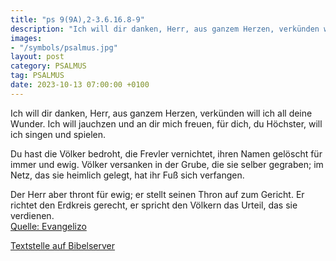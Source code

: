 ```yaml
---
title: "ps 9(9A),2-3.6.16.8-9"
description: "Ich will dir danken, Herr, aus ganzem Herzen, verkünden will ich all deine Wunder. Ich will jauchzen und an dir mich freuen, für dich, du Höchster, will ich singen und spielen.  Du hast die Völker bedroht, die Frevler vernichtet, ihren Namen gelöscht für immer und ewig. Völker...."
images:
- "/symbols/psalmus.jpg"
layout: post
category: PSALMUS
tag: PSALMUS
date: 2023-10-13 07:00:00 +0100
---
```

Ich will dir danken, Herr, aus ganzem Herzen,
verkünden will ich all deine Wunder.
Ich will jauchzen und an dir mich freuen,
für dich, du Höchster, will ich singen und spielen.

Du hast die Völker bedroht, die Frevler vernichtet,
ihren Namen gelöscht für immer und ewig.
Völker versanken in der Grube, die sie selber gegraben;
im Netz, das sie heimlich gelegt, hat ihr Fuß sich verfangen.<!--more-->

Der Herr aber thront für ewig;
er stellt seinen Thron auf zum Gericht.
Er richtet den Erdkreis gerecht,
er spricht den Völkern das Urteil, das sie verdienen.<br>
[Quelle: Evangelizo](https://evangeliumtagfuertag.org/DE/gospel)

[Textstelle auf Bibelserver](https://www.bibleserver.com/EU/ps9(9A),2-3.6.16.8-9)
